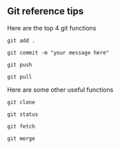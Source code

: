 ## Git reference tips

Here are the top 4 git functions

```git add . ```

```git commit -m "your message here"```

```git push```

```git pull```


Here are some other useful functions

```git clone```

```git status```

```git fetch```

```git merge```
